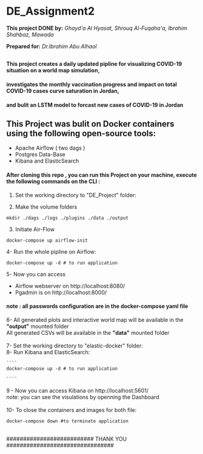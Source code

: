 # DE_Assignment2

**This project DONE by:** 
*Ghayd'a Al Hyasat, Shrouq Al-Fuqaha'a, Ibrahim Shahbaz, Mawada*

**Prepared for:**
*Dr.Ibrahim Abu Alhaol* 
##
##
#### This project creates a daily updated pipline for visualizing COVID-19 situation on a world map simulation,
#### investigates the monthly vaccination progress and impact on total COVID-19 cases curve saturation in Jordan,
#### and bulit an LSTM  model to forcast new cases of COVID-19 in Jordan 
##
## This Project was bulit on Docker containers using the following open-source tools:
* Apache Airflow ( two dags )  
* Postgres Data-Base 
* Kibana and ElasticSearch 

#### After cloning this repo , you can run this Project on your machine, execute the following commands on the CLI :

1. Set the working directory to "DE_Project" folder: 

2. Make the volume folders 
````
mkdir ./dags ./logs ./plugins ./data ./output
````

3. Initiate Air-Flow 

````
docker-compose up airflow-init

````

4- Run the whole pipline on Airflow: 

````
docker-compose up -d # to run application 

````

5- Now you can access <br /> 
* Airflow webserver on http://localhost:8080/ <br />
* Pgadmin is on http://localhost:8000/<br />

#### **note : all passwords configuration are in the docker-compose yaml file**

6- All generated plots and interactive world map will be available in the **"output"** mounted folder  <br />
   All generated CSVs will be available in the **"data"** mounted folder<br /> 
<br />
7- Set the working directory to "elastic-docker" folder: 
<br />
8- Run Kibana and ElasticSearch: 
    
    ````
    docker-compose up -d # to run application 

    ````
9 - Now you can access Kibana on http://localhost:5601/ <br />
    note: you can see the visulations by openning the Dashboard<br />
<br />
10- To close the containers and images for both file: <br /> 
````
docker-compose down #to terminate application
````
<br />
########################## THANK YOU  ################################
